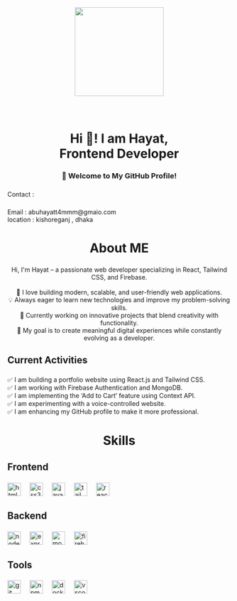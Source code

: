 <div align="center">
  <img height="200" src="https://i.ibb.co.com/9kwvTFrP/Yellow-and-Blue-Geometric-Digital-Marketing-Expert-Linked-In-Article-Cover-Image-1.png"  />
</div>

###

<br clear="both">

<h1 align="center">Hi 👋! I am Hayat,<br>Frontend Developer</h1>

###

<h3 align="center">👋 Welcome to My GitHub Profile!</h3>

###

<p align="left">Contact :</p>

###

<p align="left">Email : abuhayatt4mmm@gmaio.com<br>location : kishoreganj , dhaka</p>

###

<h1 align="center">About ME</h1>

###

<p align="center">Hi, I'm Hayat – a passionate web developer specializing in React, Tailwind CSS, and Firebase. <br> <br>🚀 I love building modern, scalable, and user-friendly web applications.  <br>💡 Always eager to learn new technologies and improve my problem-solving skills.  <br>💙 Currently working on innovative projects that blend creativity with functionality.  <br>🌟 My goal is to create meaningful digital experiences while constantly evolving as a developer.</p>

###

<h2 align="left">Current Activities</h2>

###

<p align="left">✅ I am building a portfolio website using React.js and Tailwind CSS.  <br>✅ I am working with Firebase Authentication and MongoDB.  <br>✅ I am implementing the ‘Add to Cart’ feature using Context API.  <br>✅ I am experimenting with a voice-controlled website.  <br>✅ I am enhancing my GitHub profile to make it more professional.</p>

###

<h1 align="center">Skills</h1>

###

<h2 align="left">Frontend</h2>

###

<div align="left">
  <img src="https://cdn.jsdelivr.net/gh/devicons/devicon/icons/html5/html5-original.svg" height="30" alt="html5 logo"  />
  <img width="12" />
  <img src="https://cdn.jsdelivr.net/gh/devicons/devicon/icons/css3/css3-original.svg" height="30" alt="css3 logo"  />
  <img width="12" />
  <img src="https://cdn.jsdelivr.net/gh/devicons/devicon/icons/javascript/javascript-original.svg" height="30" alt="javascript logo"  />
  <img width="12" />
  <img src="https://cdn.jsdelivr.net/gh/devicons/devicon/icons/tailwindcss/tailwindcss-original-wordmark.svg" height="30" alt="tailwindcss logo"  />
  <img width="12" />
  <img src="https://cdn.jsdelivr.net/gh/devicons/devicon/icons/react/react-original.svg" height="30" alt="react logo"  />
</div>

###

<h2 align="left">Backend</h2>

###

<div align="left">
  <img src="https://cdn.jsdelivr.net/gh/devicons/devicon/icons/nodejs/nodejs-original.svg" height="30" alt="nodejs logo"  />
  <img width="12" />
  <img src="https://cdn.jsdelivr.net/gh/devicons/devicon/icons/express/express-original.svg" height="30" alt="express logo"  />
  <img width="12" />
  <img src="https://cdn.jsdelivr.net/gh/devicons/devicon/icons/mongodb/mongodb-original.svg" height="30" alt="mongodb logo"  />
  <img width="12" />
  <img src="https://cdn.jsdelivr.net/gh/devicons/devicon/icons/firebase/firebase-plain.svg" height="30" alt="firebase logo"  />
</div>

###

<h2 align="left">Tools</h2>

###

<div align="left">
  <img src="https://cdn.jsdelivr.net/gh/devicons/devicon/icons/git/git-original.svg" height="30" alt="git logo"  />
  <img width="12" />
  <img src="https://cdn.jsdelivr.net/gh/devicons/devicon/icons/npm/npm-original-wordmark.svg" height="30" alt="npm logo"  />
  <img width="12" />
  <img src="https://cdn.jsdelivr.net/gh/devicons/devicon/icons/docker/docker-original.svg" height="30" alt="docker logo"  />
  <img width="12" />
  <img src="https://cdn.jsdelivr.net/gh/devicons/devicon/icons/vscode/vscode-original.svg" height="30" alt="vscode logo"  />
</div>

###

<p align="left"></p>

###
